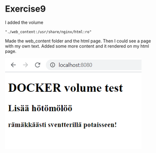 # Exercise9

I added the volume 
```
"./web_content:/usr/share/nginx/html:ro"
```
Made the web_content folder and the html page.
Then I could see a page with my own text.
Added some more content and it rendered on my html page.

![my html](https://github.com/harrinupponen/docker-course/blob/master/images/compose-volume.PNG "my html")